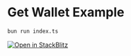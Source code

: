# Get Wallet Example

```bash
bun run index.ts
```

[![Open in StackBlitz](https://developer.stackblitz.com/img/open_in_stackblitz.svg)](https://stackblitz.com/github/renegade-fi/typescript-sdk/tree/main/examples/external-keychain/get-wallet)